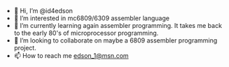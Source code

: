 - 👋 Hi, I’m @id4edson
- 👀 I’m interested in mc6809/6309 assembler language
- 🌱 I’m currently learning again assembler programming. It takes me back to the early 80's of microprocessor programming.
- 💞️ I’m looking to collaborate on maybe a 6809 assembler programming project. 
- 📫 How to reach me edson_1@msn.com

<!---
id4edson/id4edson is a ✨ special ✨ repository because its `README.md` (this file) appears on your GitHub profile.
You can click the Preview link to take a look at your changes.
--->
